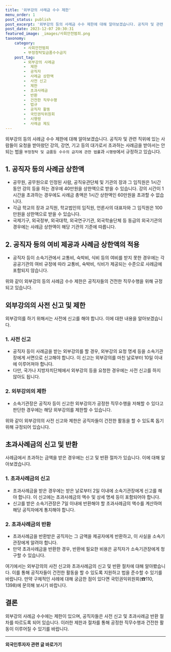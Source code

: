 ```yaml
---
title: '외부강의 사례금 수수 제한'
menu_order: 1
post_status: publish
post_excerpt: '외부강의 등의 사례금 수수 제한에 대해 알아보겠습니다. 공직자 및 관련 직위에 있는 사람들이 요청을 받아왔던 강의, 강연, 기고 등의 대가로서 초과하는 사례금을 받아서는 안 되는 법을  부정청탁 및 금품등 수수의 금지에 관한 법률 과  시행령 에서 규정하고 있습니다.'
post_date: 2023-12-07 20:30:31
featured_image: _images/사회안전범죄.png
taxonomy:
    category:
        - 사회안전범죄
        - 부정청탁및금품수수금지
    post_tag:
        - 외부강의 사례금
        -  제한
        -  공직자
        -  사례금 상한액
        -  사전 신고
        -  제한
        -  초과사례금
        -  반환
        -  건전한 직무수행
        -  법규
        -  공직자 활동
        -  국민권익위원회
        -  시행령
        -  사례금 제도
---
```



외부강의 등의 사례금 수수 제한에 대해 알아보겠습니다. 공직자 및 관련 직위에 있는 사람들이 요청을 받아왔던 강의, 강연, 기고 등의 대가로서 초과하는 사례금을 받아서는 안 되는 법을 `부정청탁 및 금품등 수수의 금지에 관한 법률`과 `시행령`에서 규정하고 있습니다.

## 1. 공직자 등의 사례금 상한액
- 공무원, 공무원으로 인정된 사람, 공직유관단체 및 기관의 장과 그 임직원은 1시간 동안 강의 등을 하는 경우에 40만원을 상한액으로 받을 수 있습니다. 강의 시간이 1시간을 초과하는 경우에도 사례금 총액은 1시간 상한액인 60만원을 초과할 수 없습니다.
- 각급 학교의 장과 교직원, 학교법인의 임직원, 언론사의 대표자와 그 임직원은 100만원을 상한액으로 받을 수 있습니다.
- 국제기구, 외국정부, 외국대학, 외국연구기관, 외국학술단체 등 동급의 외국기관의 경우에는 사례금 상한액이 해당 기관의 기준에 따릅니다.

## 2. 공직자 등의 여비 제공과 사례금 상한액의 적용
- 공직자 등이 소속기관에서 교통비, 숙박비, 식비 등의 여비를 받지 못한 경우에는 각 공공기관의 여비 규정에 따라 교통비, 숙박비, 식비가 제공되는 수준으로 사례금에 포함되지 않습니다.

위와 같이 외부강의 등의 사례금 수수 제한은 공직자들의 건전한 직무수행을 위해 규정되고 있습니다.

## 외부강의의 사전 신고 및 제한

외부강의를 하기 위해서는 사전에 신고를 해야 합니다. 이에 대한 내용을 알아보겠습니다.

### 1. 사전 신고
- 공직자 등이 사례금을 받는 외부강의를 할 경우, 외부강의 요청 명세 등을 소속기관장에게 서면으로 신고해야 합니다. 이 신고는 외부강의를 마친 날로부터 10일 이내에 이루어져야 합니다.
- 다만, 국가나 지방자치단체에서 외부강의 등을 요청한 경우에는 사전 신고를 하지 않아도 됩니다.

### 2. 외부강의의 제한
- 소속기관장은 공직자 등이 신고한 외부강의가 공정한 직무수행을 저해할 수 있다고 판단한 경우에는 해당 외부강의를 제한할 수 있습니다.

위와 같이 외부강의의 사전 신고와 제한은 공직자들이 건전한 활동을 할 수 있도록 돕기 위해 규정되어 있습니다.

## 초과사례금의 신고 및 반환

사례금에서 초과하는 금액을 받은 경우에는 신고 및 반환 절차가 있습니다. 이에 대해 알아보겠습니다.

### 1. 초과사례금의 신고
- 초과사례금을 받은 경우에는 받은 날로부터 2일 이내에 소속기관장에게 신고를 해야 합니다. 이 신고에는 초과사례금의 액수 및 상세 명세 등이 포함되어야 합니다.
- 신고를 받은 소속기관장은 7일 이내에 반환해야 할 초과사례금의 액수를 계산하여 해당 공직자에게 통지해야 합니다.

### 2. 초과사례금의 반환
- 초과사례금을 반환받은 공직자는 그 금액을 제공자에게 반환하고, 이 사실을 소속기관장에게 알려야 합니다.
- 만약 초과사례금을 반환한 경우, 반환에 필요한 비용은 공직자가 소속기관장에게 청구할 수 있습니다.

여기에서는 외부강의의 사전 신고와 초과사례금의 신고 및 반환 절차에 대해 알아봤습니다. 이를 통해 공직자들이 건전한 활동을 할 수 있도록 지원하고 법을 준수할 수 있기를 바랍니다. 만약 구체적인 사례에 대해 궁금한 점이 있다면 국민권익위원회(☎110, 1398)에 문의해 보시기 바랍니다.

## 결론

외부강의 사례금 수수에는 제한이 있으며, 공직자들은 사전 신고 및 초과사례금 반환 절차를 따르도록 되어 있습니다. 이러한 제한과 절차를 통해 공정한 직무수행과 건전한 활동이 이루어질 수 있기를 바랍니다.
<!-- wp:separator -->
<hr class="wp-block-separator has-alpha-channel-opacity"/>
<!-- /wp:separator -->

<!-- wp:group {"backgroundColor":"base","layout":{"type":"constrained"}} -->
<div class="wp-block-group has-base-background-color has-background"><!-- wp:paragraph {"align":"center","fontSize":"medium"} -->
<p class="has-text-align-center has-large-font-size"><strong>외국인투자자 관련 글 바로가기</strong></p>
<!-- /wp:paragraph -->


<!-- wp:latest-posts
{"categories":[{"id":14375,"count":19,"description":"","link":"https://uknowlaw.com/category/%ec%99%b8%ea%b5%ad%ec%9d%b8%ed%88%ac%ec%9e%90%ec%9e%90/","name":"외국인투자자","slug":"외국인투자자","taxonomy":"category","parent":0,"meta":[],"_links":{"self":[{"href":"https://uknowlaw.com/wp-json/wp/v2/categories/14375"}],"collection":[{"href":"https://uknowlaw.com/wp-json/wp/v2/categories"}],"about":[{"href":"https://uknowlaw.com/wp-json/wp/v2/taxonomies/category"}],"wp:post_type":[{"href":"https://uknowlaw.com/wp-json/wp/v2/posts?categories=14375"}],"curies":[{"name":"wp","href":"https://api.w.org/{rel}","templated":true}]}}],"postsToShow":100,"excerptLength":28,"postLayout":"grid","columns":2,"featuredImageAlign":"left","featuredImageSizeSlug":"large","fontSize":"small"} /--></div>
<!-- /wp:group -->